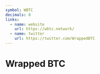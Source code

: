 ```yaml
---
symbol: WBTC
decimals: 8
links:
  - name: website
    url: https://wbtc.network/
  - name: twitter
    url: https://twitter.com/WrappedBTC
---
```


# Wrapped BTC
